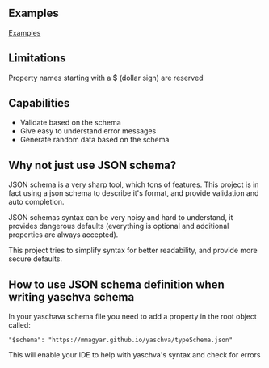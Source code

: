 
## Examples

[Examples](examples)

## Limitations

Property names starting with a $ (dollar sign) are reserved
## Capabilities
- Validate based on the schema
- Give easy to understand error messages
- Generate random data based on the schema

## Why not just use JSON schema?

JSON schema is a very sharp tool, which tons of features.
This project is in fact using a json schema to describe it's format, and provide validation and auto completion.

JSON schemas syntax can be very noisy and hard to understand, it provides dangerous defaults (everything is optional and additional properties are always accepted).

This project tries to simplify syntax for better readability, and provide more secure defaults.

## How to use JSON schema definition when writing yaschva schema

In your yaschava schema file you need to add a property in the root object called:

`"$schema": "https://mmagyar.github.io/yaschva/typeSchema.json"`

This will enable your IDE to help with yaschva's syntax and check for errors
